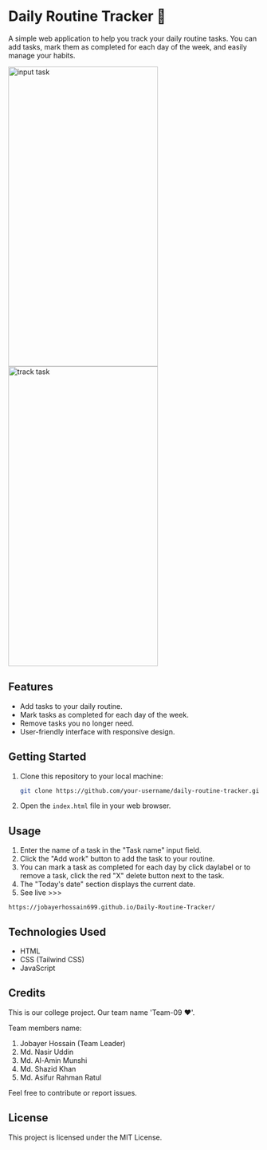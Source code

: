 # Daily Routine Tracker 🚀

A simple web application to help you track your daily routine tasks. You can add tasks, mark them as completed for each day of the week, and easily manage your habits.

<span><img src="https://user-images.githubusercontent.com/114942451/259621366-b233d4b7-8b79-4765-af57-d1a566ec2f5d.png" alt="input task" width="300" height="600"></span>
<span><img src="https://user-images.githubusercontent.com/114942451/259621374-efca20b3-a15c-4da8-8a86-ee8a7c4c0f43.png" alt="track task" width="300" height="600"></span>

## Features

- Add tasks to your daily routine.
- Mark tasks as completed for each day of the week.
- Remove tasks you no longer need.
- User-friendly interface with responsive design.

## Getting Started

1. Clone this repository to your local machine:

   ```bash
   git clone https://github.com/your-username/daily-routine-tracker.git
   ```

2. Open the `index.html` file in your web browser.

## Usage

1. Enter the name of a task in the "Task name" input field.
2. Click the "Add work" button to add the task to your routine.
3. You can mark a task as completed for each day by click daylabel or
   to remove a task, click the red "X" delete button next to the task.
4. The "Today's date" section displays the current date.
5. See live >>>

``` 
https://jobayerhossain699.github.io/Daily-Routine-Tracker/ 

```

## Technologies Used

- HTML
- CSS (Tailwind CSS)
- JavaScript

## Credits

This is our college project. 
Our team name 'Team-09 ❤️'.

Team members name:
1. Jobayer Hossain (Team Leader)
2. Md. Nasir Uddin
3. Md. Al-Amin Munshi
4. Md. Shazid Khan
5. Md. Asifur Rahman Ratul

Feel free to contribute or report issues.
## License

This project is licensed under the MIT License.
